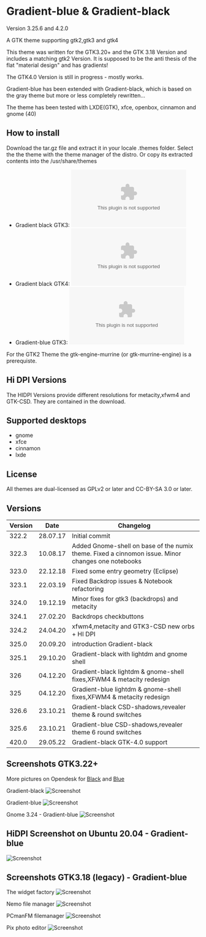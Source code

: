 # Gradient-blue & Gradient-black
Version 3.25.6 and 4.2.0

A GTK theme supporting gtk2,gtk3 and gtk4 

This theme was written for the GTK3.20+ and the GTK 3.18 Version and includes a matching gtk2 Version. It is supposed to be the anti thesis of the flat "material design" and has gradients!

The GTK4.0 Version is still in progress - mostly works. 

Gradient-blue has been extended with Gradient-black, which is based on the gray theme but more or less completely rewritten...

The theme has been tested with LXDE(GTK), xfce, openbox, cinnamon and gnome (40)

## How to install
Download the tar.gz file and extract it in your locale .themes folder. Select the the theme with the theme manager of the distro.
Or copy its extracted contents into the /usr/share/themes

* Gradient black GTK3: ![Download](https://github.com/kanehekili/Gradient-blue/raw/master/build/Gradient-black-326.6.tar.gz)
* Gradient black GTK4: ![Download](https://github.com/kanehekili/Gradient-blue/raw/master/build/Gradient-black-420.1.tar.gz)
* Gradient-blue GTK3:  ![Download](https://github.com/kanehekili/Gradient-blue/raw/master/build/Gradient-blue-325.6.tar.gz)

For the GTK2 Theme the gtk-engine-murrine (or gtk-murrine-engine) is a prerequiste.

## Hi DPI Versions
The HIDPI Versions provide different resolutions for metacity,xfwm4 and GTK-CSD. 
They are contained in the download.

## Supported desktops
* gnome
* xfce
* cinnamon
* lxde

## License
All themes are dual-licensed as GPLv2 or later and CC-BY-SA 3.0 or later.

## Versions
| Version | Date |Changelog|
| ------------- | ------------- |------------- |
| 322.2  | 28.07.17  |Initial commit|
| 322.3  | 10.08.17  |Added Gnome-shell on base of the numix theme. Fixed a cinnomon issue. Minor changes one notebooks |
| 323.0  | 22.12.18  |Fixed some entry geometry (Eclipse) |
| 323.1  | 22.03.19  |Fixed Backdrop issues & Notebook refactoring|
| 324.0  | 19.12.19  |Minor fixes for gtk3 (backdrops) and metacity|
| 324.1  | 27.02.20  |Backdrops checkbuttons|
| 324.2  | 24.04.20  |xfwm4,metacity and GTK3-CSD new orbs + HI DPI|
| 325.0  | 20.09.20  |introduction Gradient-black|
| 325.1  | 29.10.20  |Gradient-black with lightdm and gnome shell|
| 326    | 04.12.20  |Gradient-black lightdm & gnome-shell fixes,XFWM4 & metacity redesign|
| 325    | 04.12.20  |Gradient-blue lightdm & gnome-shell fixes,XFWM4 & metacity redesign|
| 326.6  | 23.10.21  |Gradient-black CSD-shadows,revealer theme & round switches|
| 325.6  | 23.10.21  |Gradient-blue CSD-shadows,revealer theme 6 round switches|
| 420.0  | 29.05.22  |Gradient-black GTK-4.0 support|

## Screenshots GTK3.22+

More pictures on Opendesk for [Black](https://www.pling.com/p/1424967/) and [Blue](https://www.gnome-look.org/p/1185760/)

Gradient-black
![Screenshot](https://github.com/kanehekili/Gradient-blue/blob/master/GTK-3.22-dark/widget-factory.png)

Gradient-blue
![Screenshot](https://github.com/kanehekili/Gradient-blue/blob/master/GTK-3.22/Gradient-blue-3.22-WF.png)

Gnome 3.24 - Gradient-blue
![Screenshot](https://github.com/kanehekili/Gradient-blue/blob/master/GTK-3.22/Gnome322.png)

## HiDPI Screenshot on Ubuntu 20.04 - Gradient-blue
![Screenshot](https://github.com/kanehekili/Gradient-blue/blob/master/GTK-3.22/Ubuntu20.04.png)

## Screenshots GTK3.18 (legacy) - Gradient-blue
The widget factory
![Screenshot](https://github.com/kanehekili/Gradient-blue/blob/master/GTK-3.18/Gradient-blue-WF.png)

Nemo file manager
![Screenshot](https://github.com/kanehekili/Gradient-blue/blob/master/GTK-3.18/Gradient-blue-nemo.png)

PCmanFM filemanager 
![Screenshot](https://github.com/kanehekili/Gradient-blue/blob/master/GTK-3.18/Gradient-blue-pcmanfm.png)

Pix photo editor
![Screenshot](https://github.com/kanehekili/Gradient-blue/blob/master/GTK-3.18/Gradient-blue-pix.png)

